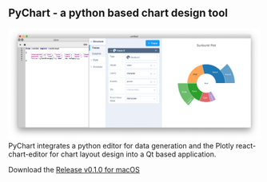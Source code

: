 ## PyChart - a python based chart design tool
![screenshot](assets/screenshots/sunburst.png)
PyChart integrates a python editor for data generation and the Plotly react-chart-editor for chart layout design into a Qt based application.

Download the [Release v0.1.0 for macOS](https://github.com/bwarne/pychart/releases/download/v0.1.0/PyChart-0.1.0.dmg)
